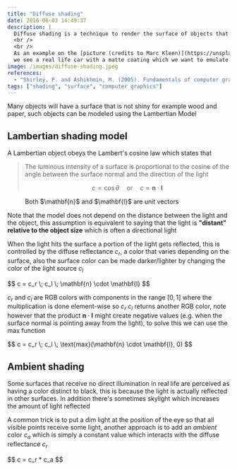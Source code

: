 ```yaml
---
title: "Diffuse shading"
date: 2016-06-03 14:49:37
description: |
  Diffuse shading is a technique to render the surface of objects that are not shinny.
  <br />
  <br />
  As an example on the [picture (credits to Marc Kleen)](https://unsplash.com/photos/8hU6vtwY8l8)
  we see a real life car with a matte coating which we want to emulate using the Lambertian shading model.
image: /images/diffuse-shading.jpeg
references:
  - "Shirley, P. and Ashikhmin, M. (2005). Fundamentals of computer graphics. Wellesley, Mass.: AK Peters."
tags: ["shading", "surface", "computer graphics"]
---
```


Many objects will have a surface that is not shiny for example wood and paper, such objects can be modeled using the Lambertian Model

## Lambertian shading model

A Lambertian object obeys the Lambert's cosine law which states that

> The luminous intensity of a surface is proportional to the cosine of the angle between the surface normal and the direction of the light
>
> $$
> c \propto \cos{\theta}  \quad \text{or} \quad c \propto \mathbf{n} \cdot \mathbf{l}
> $$

<figure>
  <div class="figure-images">
    <img class="lazy-load" data-src="/images/diffuse-shading!lambertian.jpg" alt="">
  </div>
  <figcaption>Both $\mathbf{n}$ and $\mathbf{l}$ are unit vectors</figcaption>
</figure>

Note that the model does not depend on the distance between the light and the object, this assumption is equivalent to saying that the light is **"distant" relative to the object size** which is often a directional light

When the light hits the surface a portion of the light gets reflected, this is controlled by the diffuse reflectance $c_r$, a color that varies depending on the surface, also the surface color can be made darker/lighter by changing the color of the light source $c_l$

<div>$$
c = c_r \; c_l \; \mathbf{n} \cdot \mathbf{l}
$$</div>

$c_r$ and $c_l$ are RGB colors with components in the range $[0, 1]$ where the multiplication is done element-wise so $c_r\; c_l$ returns another RGB color, note however that the product $\mathbf{n} \cdot \mathbf{l}$ might create negative values (e.g. when the surface normal is pointing away from the light), to solve this we can use the max function

<div>$$
c = c_r \; c_l \; \text{max}(\mathbf{n} \cdot \mathbf{l}, 0)
$$</div>

## Ambient shading

Some surfaces that receive no direct illumination in real life are perceived as having a color distinct to black, this is because the light is actually reflected in other surfaces. In addition there's sometimes skylight which increases the amount of light reflected

A common trick is to put a dim light at the position of the eye so that all visible points receive some light, another approach is to add an *ambient* color $c_a$ which is simply a constant value which interacts with the diffuse reflectance $c_r$

<div>$$
c = c_r * c_a
$$</div>
